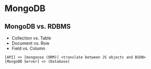 # MongoDB
## MongoDB vs. RDBMS
* Collection vs. Table
* Document vs. Row
* Field vs. Column

`[API] <> [mongoose (ORM)] <translate between JS objectc and BSON> [MongoDB Server] <> (Database)`
